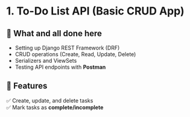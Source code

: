 # 1. To-Do List API (Basic CRUD App)

## 📌 What and all done here
- Setting up Django REST Framework (DRF)
- CRUD operations (Create, Read, Update, Delete)
- Serializers and ViewSets
- Testing API endpoints with **Postman**

## 🚀 Features
✅ Create, update, and delete tasks  
✅ Mark tasks as **complete/incomplete**  


